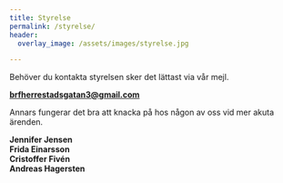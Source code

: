 ```yaml
---
title: Styrelse
permalink: /styrelse/
header:
  overlay_image: /assets/images/styrelse.jpg

---
```

Behöver du kontakta styrelsen sker det lättast via vår mejl.

**brfherrestadsgatan3@gmail.com**

Annars fungerar det bra att knacka på hos någon av oss vid mer akuta ärenden.

**Jennifer Jensen**  
**Frida Einarsson**  
**Cristoffer Fivén**  
**Andreas Hagersten**  
